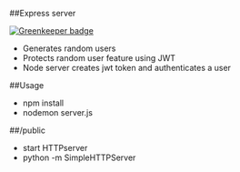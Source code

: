 ##Express server

[![Greenkeeper badge](https://badges.greenkeeper.io/benhalverson/node-angular-jwt.svg)](https://greenkeeper.io/)
  * Generates random users
  * Protects random user feature using JWT
  * Node server creates jwt token and authenticates a user

##Usage
* npm install
* nodemon server.js


##/public
* start HTTPserver
* python -m SimpleHTTPServer
